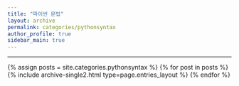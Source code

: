 ```yaml
---
title: "파이썬 문법"
layout: archive
permalink: categories/pythonsyntax
author_profile: true
sidebar_main: true
---
```



<!-- 공백이 포함되어 있는 카테고리 이름의 경우 site.categories['a b c'] 이런식으로! -->

***

{% assign posts = site.categories.pythonsyntax %}
{% for post in posts %} {% include archive-single2.html type=page.entries_layout %} {% endfor %}